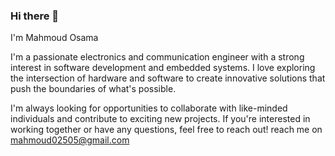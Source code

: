 ### Hi there 👋
I'm Mahmoud Osama

I'm a passionate electronics and communication engineer with a strong interest in software development and embedded systems. I love exploring the intersection of hardware and software to create innovative solutions that push the boundaries of what's possible.

I'm always looking for opportunities to collaborate with like-minded individuals and contribute to exciting new projects. If you're interested in working together or have any questions, feel free to reach out!
reach me on mahmoud02505@gmail.com
